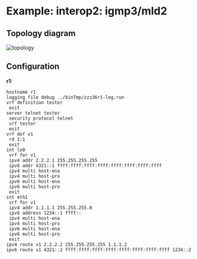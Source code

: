 # Example: interop2: igmp3/mld2

## **Topology diagram**

![topology](/img/intop2-mcast01.tst.png)

## **Configuration**

**r1:**
```
hostname r1
logging file debug ../binTmp/zzz36r1-log.run
vrf definition tester
 exit
server telnet tester
 security protocol telnet
 vrf tester
 exit
vrf def v1
 rd 1:1
 exit
int lo0
 vrf for v1
 ipv4 addr 2.2.2.1 255.255.255.255
 ipv6 addr 4321::1 ffff:ffff:ffff:ffff:ffff:ffff:ffff:ffff
 ipv4 multi host-ena
 ipv4 multi host-pro
 ipv6 multi host-ena
 ipv6 multi host-pro
 exit
int eth1
 vrf for v1
 ipv4 addr 1.1.1.1 255.255.255.0
 ipv6 address 1234::1 ffff::
 ipv4 multi host-ena
 ipv4 multi host-pro
 ipv6 multi host-ena
 ipv6 multi host-pro
 exit
ipv4 route v1 2.2.2.2 255.255.255.255 1.1.1.2
ipv6 route v1 4321::2 ffff:ffff:ffff:ffff:ffff:ffff:ffff:ffff 1234::2
```
